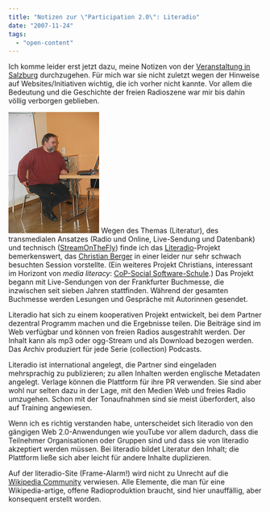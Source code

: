 ```yaml
---
title: "Notizen zur \"Participation 2.0\": Literadio"
date: "2007-11-24"
tags: 
  - "open-content"
---
```


Ich komme leider erst jetzt dazu, meine Notizen von der [Veranstaltung in Salzburg](http://www.civilmedia.eu/?p=73 "Civilmedia 07: Participation 2.0") durchzugehen. Für mich war sie nicht zuletzt wegen der Hinweise auf Websites/Initiativen wichtig, die ich vorher nicht kannte. Vor allem die Bedeutung und die Geschichte der freien Radioszene war mir bis dahin völlig verborgen geblieben.

![Christian_berger](images/christian_berger.jpg "Christian_berger") Wegen des Themas (Literatur), des transmedialen Ansatzes (Radio und Online, Live-Sendung und Datenbank) und technisch ([StreamOnTheFly](http://www.streamonthefly.org/, "StreamOnTheFly --- StreamOnTheFly.org")) finde ich das [Literadio](http://www.literadio.org/)\-Projekt bemerkenswert, das [Christian Berger](http://campusib.fh-burgenland.at/p/1009 "ePortfolio Christian Berger") in einer leider nur sehr schwach besuchten Session vorstellte. (Ein weiteres Projekt Christians, interessant im Horizont von _media literacy_: [CoP-Social Software-Schule](http://comunitybuilding.wordpress.com/ "CoP-Social Software-Schule").) Das Projekt begann mit Live-Sendungen von der Frankfurter Buchmesse, die inzwischen seit sieben Jahren stattfinden. Während der gesamten Buchmesse werden Lesungen und Gespräche mit Autorinnen gesendet.

Literadio hat sich zu einem kooperativen Projekt entwickelt, bei dem Partner dezentral Programm machen und die Ergebnisse teilen. Die Beiträge sind im Web verfügbar und können von freien Radios ausgestrahlt werden. Der Inhalt kann als mp3 oder ogg-Stream und als Download bezogen werden. Das Archiv produziert für jede Serie (collection) Podcasts.

Literadio ist international angelegt, die Partner sind eingeladen mehrsprachig zu publizieren; zu allen Inhalten werden englische Metadaten angelegt. Verlage können die Plattform für ihre PR verwenden. Sie sind aber wohl nur selten dazu in der Lage, mit den Medien Web und freies Radio umzugehen. Schon mit der Tonaufnahmen sind sie meist überfordert, also auf Training angewiesen.

Wenn ich es richtig verstanden habe, unterscheidet sich literadio von den gängigen Web 2.0-Anwendungen wie youTube vor allem dadurch, dass die Teilnehmer Organisationen oder Gruppen sind und dass sie von literadio akzeptiert werden müssen. Bei literadio bildet Literatur den Inhalt; die Plattform ließe sich aber leicht für andere Inhalte duplizieren.

Auf der literadio-Site (Frame-Alarm!) wird nicht zu Unrecht auf die [Wikipedia Community](http://bacchus.univie.ac.at/home/literadio/index.php?id=aboutus&L=4%3E%3CDonerstag%2022.%20M%C3%A4rz%202007.%3C%2Fa%3E%3C%2Fp%3E%3Cp%20style%3D "Literadio: about us") verwiesen. Alle Elemente, die man für eine Wikipedia-artige, offene Radioproduktion braucht, sind hier unauffällig, aber konsequent erstellt worden.
